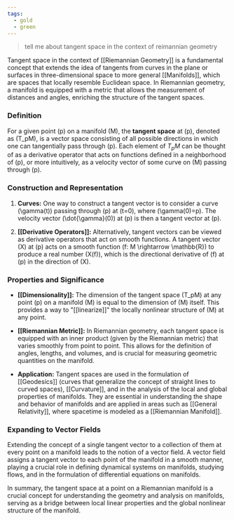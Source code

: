 ```yaml
---
tags:
  - gold
  - green
---
```


> tell me about tangent space in the context of reimannian geometry

Tangent space in the context of [[Riemannian Geometry]] is a fundamental concept that extends the idea of tangents from curves in the plane or surfaces in three-dimensional space to more general [[Manifolds]], which are spaces that locally resemble Euclidean space. In Riemannian geometry, a manifold is equipped with a metric that allows the measurement of distances and angles, enriching the structure of the tangent spaces.

### Definition

For a given point \(p\) on a manifold \(M\), the **tangent space** at \(p\), denoted as \(T_pM\), is a vector space consisting of all possible directions in which one can tangentially pass through \(p\). Each element of $T_pM$ can be thought of as a derivative operator that acts on functions defined in a neighborhood of \(p\), or more intuitively, as a velocity vector of some curve on \(M\) passing through \(p\).

### Construction and Representation

1. **Curves:** One way to construct a tangent vector is to consider a curve \(\gamma(t)\) passing through \(p\) at \(t=0\), where \(\gamma(0)=p\). The velocity vector \(\dot{\gamma}(0)\) at \(p\) is then a tangent vector at \(p\).

2. **[[Derivative Operators]]:** Alternatively, tangent vectors can be viewed as derivative operators that act on smooth functions. A tangent vector \(X\) at \(p\) acts on a smooth function \(f: M \rightarrow \mathbb{R}\) to produce a real number \(X(f)\), which is the directional derivative of \(f\) at \(p\) in the direction of \(X\).

### Properties and Significance

- **[[Dimensionality]]:** The dimension of the tangent space \(T_pM\) at any point \(p\) on a manifold \(M\) is equal to the dimension of \(M\) itself. This provides a way to "[[linearize]]" the locally nonlinear structure of \(M\) at any point.

- **[[Riemannian Metric]]:** In Riemannian geometry, each tangent space is equipped with an inner product (given by the Riemannian metric) that varies smoothly from point to point. This allows for the definition of angles, lengths, and volumes, and is crucial for measuring geometric quantities on the manifold.

- **Application:** Tangent spaces are used in the formulation of [[Geodesics]] (curves that generalize the concept of straight lines to curved spaces), [[Curvature]], and in the analysis of the local and global properties of manifolds. They are essential in understanding the shape and behavior of manifolds and are applied in areas such as [[General Relativity]], where spacetime is modeled as a [[Riemannian Manifold]].

### Expanding to Vector Fields

Extending the concept of a single tangent vector to a collection of them at every point on a manifold leads to the notion of a vector field. A vector field assigns a tangent vector to each point of the manifold in a smooth manner, playing a crucial role in defining dynamical systems on manifolds, studying flows, and in the formulation of differential equations on manifolds.

In summary, the tangent space at a point on a Riemannian manifold is a crucial concept for understanding the geometry and analysis on manifolds, serving as a bridge between local linear properties and the global nonlinear structure of the manifold.